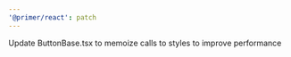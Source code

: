 ```yaml
---
'@primer/react': patch
---
```


Update ButtonBase.tsx to memoize calls to styles to improve performance
